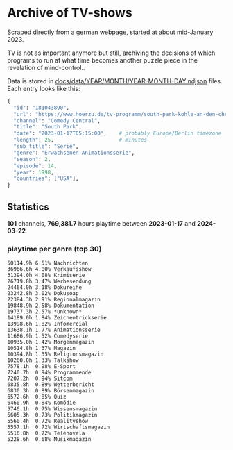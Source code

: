 # Archive of TV-shows

Scraped directly from a german webpage, started at about mid-January 2023.

TV is not as important anymore but still, archiving the decisions of which programs to run at what time
becomes another puzzle piece in the revelation of mind-control.. 

Data is stored in [docs/data/YEAR/MONTH/YEAR-MONTH-DAY.ndjson](docs/data/) files. 
Each entry looks like this:

```python
{
  "id": "181043890", 
  "url": "https://www.hoerzu.de/tv-programm/south-park-kohle-an-den-chefkoch/bid_181043890/", 
  "channel": "Comedy Central", 
  "title": "South Park", 
  "date": "2023-01-17T05:15:00",    # probably Europe/Berlin timezone 
  "length": 25,                     # minutes 
  "sub_title": "Serie", 
  "genre": "Erwachsenen-Animationsserie", 
  "season": 2, 
  "episode": 14, 
  "year": 1998, 
  "countries": ["USA"],
}
```

## Statistics

**101** channels, **769,381.7** hours playtime between **2023-01-17** and **2024-03-22**


### playtime per genre (top 30)

    50114.9h 6.51% Nachrichten
    36966.6h 4.80% Verkaufsshow
    31394.0h 4.08% Krimiserie
    26719.8h 3.47% Werbesendung
    24464.0h 3.18% Dokureihe
    23242.8h 3.02% Dokusoap
    22384.3h 2.91% Regionalmagazin
    19848.9h 2.58% Dokumentation
    19737.3h 2.57% *unknown*
    14189.0h 1.84% Zeichentrickserie
    13998.6h 1.82% Infomercial
    13638.1h 1.77% Animationsserie
    11686.9h 1.52% Comedyserie
    10935.0h 1.42% Morgenmagazin
    10514.8h 1.37% Magazin
    10394.8h 1.35% Religionsmagazin
    10260.0h 1.33% Talkshow
    7578.1h  0.98% E-Sport
    7240.7h  0.94% Programmende
    7207.2h  0.94% Sitcom
    6835.8h  0.89% Wetterbericht
    6830.3h  0.89% Börsenmagazin
    6572.6h  0.85% Quiz
    6460.9h  0.84% Komödie
    5746.1h  0.75% Wissensmagazin
    5605.3h  0.73% Politikmagazin
    5560.4h  0.72% Realityshow
    5557.1h  0.72% Wirtschaftsmagazin
    5516.8h  0.72% Telenovela
    5228.6h  0.68% Musikmagazin
